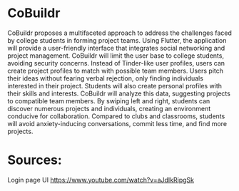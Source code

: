 # CoBuildr
CoBuildr proposes a multifaceted approach to address the challenges faced by college students in forming project teams. Using Flutter, the application will provide a user-friendly interface that integrates social networking and project management. CoBuildr will limit the user base to college students, avoiding security concerns. Instead of Tinder-like user profiles, users can create project profiles to match with possible team members. Users pitch their ideas without fearing verbal rejection, only finding individuals interested in their project. Students will also create personal profiles with their skills and interests. CoBuildr will analyze this data, suggesting projects to compatible team members. By swiping left and right, students can discover numerous projects and individuals, creating an environment conducive for collaboration. Compared to clubs and classrooms, students will avoid anxiety-inducing conversations, commit less time, and find more projects. 

# Sources: 
Login page UI https://www.youtube.com/watch?v=aJdIkRipgSk 

